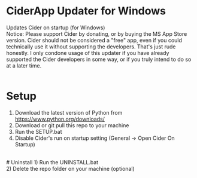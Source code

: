 # CiderApp Updater for Windows
 Updates Cider on startup (for Windows)<br>
 Notice: Please support Cider by donating, or by buying the MS App Store version. Cider should not be considered a "free" app, even if you could technically use it without supporting the developers. That's just rude honestly. I only condone usage of this updater if you have already supported the Cider developers in some way, or if you truly intend to do so at a later time.<br>
<br>
# Setup
 1) Download the latest version of Python from https://www.python.org/downloads/
 2) Download or git pull this repo to your machine<br>
 3) Run the SETUP.bat<br>
 4) Disable Cider's run on startup setting (General -> Open Cider On Startup)<br>
<br>
# Uninstall
 1) Run the UNINSTALL.bat<br>
 2) Delete the repo folder on your machine (optional)